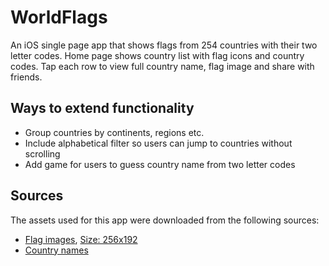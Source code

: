 # WorldFlags
An iOS single page app that shows flags from 254 countries with their two letter codes. 
Home page shows country list with flag icons and country codes. Tap each row to view full country name, flag image and share with friends. 

## Ways to extend functionality 
- Group countries by continents, regions etc.
- Include alphabetical filter so users can jump to countries without scrolling
- Add game for users to guess country name from two letter codes

## Sources
The assets used for this app were downloaded from the following sources:
- [Flag images](https://flagpedia.net), [Size: 256x192](https://flagcdn.com/128x96.zip)
- [Country names](https://flagcdn.com/en/codes.json) 

